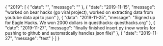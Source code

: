 {
    "2019": [
        {
            "date": "",
            "message": ""
        },
        {
            "date": "2019-11-15",
            "message": "worked on bear hacks (go viral project), worked on extracting data from youtube data api to json"
        },
        {
            "data": "2019-11-25",
            "message": "Signed up for Eagle Hacks. We won 2000 dollars in questhacks: questhacks.org"
        },
        {
            "date": "2019-11-27",
            "message": "finally finished insert.py (now works for pushing to github and automatically handles json file)"
        },
        {
            "date": "2019-11-27",
            "message": "test"
        }
    ]
}